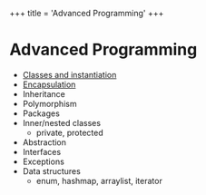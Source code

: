 +++
title = 'Advanced Programming'
+++

# Advanced Programming
- [Classes and instantiation](classes-and-instantiation)
- [Encapsulation](encapsulation)
- Inheritance
- Polymorphism
- Packages
- Inner/nested classes
    - private, protected
- Abstraction
- Interfaces
- Exceptions
- Data structures
    - enum, hashmap, arraylist, iterator
